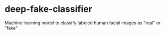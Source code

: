 # deep-fake-classifier
Machine learning model to classify labeled human facial images as "real" or "fake"
